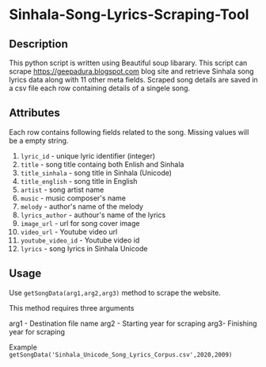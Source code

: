 
# Sinhala-Song-Lyrics-Scraping-Tool

## Description
This python script is written using Beautiful soup libarary. This script can scrape https://geepadura.blogspot.com blog site and retrieve Sinhala song lyrics data along with 11 other meta fields. Scraped song details are saved in a csv file each row containing details of a singele song.

## Attributes

Each row contains following fields related to the song. Missing values will be a empty string.

1. ```lyric_id``` - unique lyric identifier (integer)
2. ```title``` - song title containg both Enlish and Sinhala 
3. ```title_sinhala``` - song title in Sinhala (Unicode) 
4. ```title_english``` - song title in English
5. ```artist``` - song artist name
6. ```music``` - music composer's name
7. ```melody``` - author's name of the melody
8. ```lyrics_author``` - authour's name of the lyrics
9. ```image_url``` - url for song cover image
10. ```video_url``` - Youtube video url
11. ```youtube_video_id``` - Youtube video id
12. ```lyrics``` - song lyrics in Sinhala Unicode


## Usage


Use ```getSongData(arg1,arg2,arg3)``` method to scrape the website.

This method requires three arguments

arg1 - Destination file name 
arg2 - Starting year for scraping
arg3- Finishing year for scraping

Example
```getSongData('Sinhala_Unicode_Song_Lyrics_Corpus.csv',2020,2009)```
